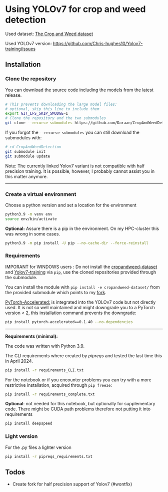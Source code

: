 # Using YOLOv7 for crop and weed detection

Used dataset: [The Crop and Weed dataset](https://github.com/cropandweed/cropandweed-dataset)

Used YOLOv7 version: <https://github.com/Chris-hughes10/Yolov7-training/issues>

## Installation

### Clone the repository

You can download the source code including the models from the latest release.

```sh
# This prevents downloading the large model files; 
# optional, skip this line to include them
export GIT_LFS_SKIP_SMUDGE=1
# Clone the repository and the two submodules
git clone --recurse-submodules https://github.com/Daraan/CropAndWeedDetection.git
```

If you forgot the `--recurse-submodules` you can still download the submodules with:

```sh
# cd CropAndWeedDetection
git submodule init
git submodule update
```

Note: The currently linked Yolov7 variant is not compatible with half precision training.
It is possible, however, I probably cannot assist you in this matter anymore.

--------------

### Create a virtual environment

Choose a python version and set a location for the environment

```sh
python3.9 -m venv env
source env/bin/activate
```

**Optional:** Assure there is a pip in the environment. On my HPC-cluster this was wrong in some cases.

```sh
python3.9 -m pip install -U pip --no-cache-dir --force-reinstall  
```

### Requirements

IMPORANT for WINDOWS users :
Do not install the [cropandweed-dataset](https://github.com/cropandweed/cropandweed-dataset) and [Yolov7-training](https://github.com/Chris-hughes10/Yolov7-training) via `pip`, use the cloned repositories provided through the submodule.

You can install the module with `pip install -e cropandweed-dataset/` from the provided submodule which points to my [fork](https://github.com/Daraan/cropandweed-dataset).

[PyTorch-Accelerated:](https://github.com/Chris-hughes10/pytorch-accelerated) is integrated into the YOLOv7 code but not directly used.
It is not so well maintained and might downgrade you to a PyTorch version < 2, this installation command prevents the downgrade:

```sh
pip install pytorch-accelerated==0.1.40 --no-dependencies  
```

--------------

**Requirements (minimal):**

The code was written with Python 3.9.

The CLI requirements where created by *pipreqs* and tested the last time this in April 2024.

```sh
pip install -r requirements_CLI.txt 
```

For the notebook or if you encounter problems you can try with a more restrictive installation, acquired through `pip freeze`:

```sh
pip install -r requirements_complete.txt 
```

**Optional**: not needed for this notebook, but optionally for supplementary code.
There might be CUDA path problems therefore not putting it into requirements

```sh
pip install deepspeed 
```

### Light version

For the .py files a lighter version

```sh
pip install -r pipreqs_requirements.txt 
```

## Todos

- Create fork for half precision support of Yolov7 (#wontfix)
